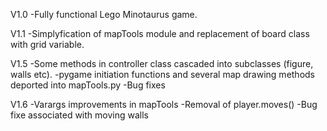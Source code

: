 V1.0
-Fully functional Lego Minotaurus game.

V1.1
-Simplyfication of mapTools module and replacement of board class with grid variable.

V1.5
-Some methods in controller class cascaded into subclasses (figure, walls etc).
-pygame initiation functions and several map drawing methods deported into mapTools.py
-Bug fixes

V1.6
-Varargs improvements in mapTools
-Removal of player.moves()
-Bug fixe associated with moving walls